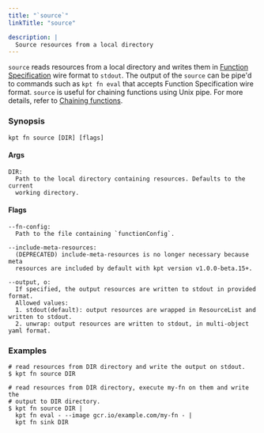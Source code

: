 ```yaml
---
title: "`source`"
linkTitle: "source"

description: |
  Source resources from a local directory
---
```


<!--mdtogo:Short
    Source resources from a local directory
-->

`source` reads resources from a local directory and writes them in
[Function Specification](/book/05-developing-functions/#functions-specification) wire format to `stdout`. The output of
the `source` can be pipe'd to commands such as `kpt fn eval` that accepts Function Specification wire format. `source`
is useful for chaining functions using Unix pipe. For more details, refer to
[Chaining functions](/book/04-using-functions/#chaining-functions-using-the-unix-pipe).

### Synopsis

<!--mdtogo:Long-->

```
kpt fn source [DIR] [flags]
```

#### Args

```
DIR:
  Path to the local directory containing resources. Defaults to the current
  working directory.
```

#### Flags

```
--fn-config:
  Path to the file containing `functionConfig`.

--include-meta-resources:
  (DEPRECATED) include-meta-resources is no longer necessary because meta
  resources are included by default with kpt version v1.0.0-beta.15+.

--output, o:
  If specified, the output resources are written to stdout in provided format.
  Allowed values:
  1. stdout(default): output resources are wrapped in ResourceList and written to stdout.
  2. unwrap: output resources are written to stdout, in multi-object yaml format.
```

<!--mdtogo-->

### Examples

<!--mdtogo:Examples-->

```shell
# read resources from DIR directory and write the output on stdout.
$ kpt fn source DIR
```

```shell
# read resources from DIR directory, execute my-fn on them and write the
# output to DIR directory.
$ kpt fn source DIR |
  kpt fn eval - --image gcr.io/example.com/my-fn - |
  kpt fn sink DIR
```

<!--mdtogo-->
